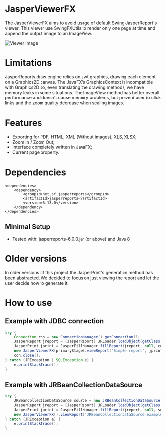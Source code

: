 # JasperViewerFX

The JasperViewerFX aims to avoid usage of default Swing JasperReport's viewer. This viewer use SwingFXUtils to render only one page at time and append the output image to an ImageView.

![Viewer image](view.jpeg)

# Limitations

JasperReports draw engine relies on awt graphics, drawing each element on a Graphics2D canvas. The JavaFX's GraphicsContext is incompatible with Graphics2D so, even translating the drawing methods, we have memory leaks in some situations. The ImageView method has better overall performance and doesn't cause memory problems, but prevent user to click links and the zoom quality decrease when scaling images.

# Features

- Exporting for PDF, HTML, XML (Without images), XLS, XLSX;
- Zoom in / Zoom Out;
- Interface completely written in JavaFX;
- Current page property.

# Dependencies
```
<dependencies>
	<dependency>
		<groupId>net.sf.jasperreports</groupId>
		<artifactId>jasperreports</artifactId>
		<version>6.13.0</version>
	</dependency>
</dependencies>
```

## Minimal Setup

- Tested with: jasperreports-6.0.0.jar (or above) and Java 8

# Older versions

In older versions of this project the JasperPrint's generation method has been abstracted. We decided to focus on just viewing the report and let the user decide how to generate it.

# How to use

## Example with JDBC connection

```java
try {
	Connection con = new ConnectionManager().getConnection();
	JasperReport jreport = (JasperReport) JRLoader.loadObject(getClass().getResource("your_resource_path"));
	JasperPrint jprint = JasperFillManager.fillReport(jreport, null, con);
	new JasperViewerFX(primaryStage).viewReport("Simple report", jprint);
	con.close();
} catch (JRException | SQLException e) {
	e.printStackTrace();
}
```

## Example with JRBeanCollectionDataSource

```java
try {
	JRBeanCollectionDataSource source = new JRBeanCollectionDataSource(collection);
	JasperReport jreport = (JasperReport) JRLoader.loadObject(getClass().getResource("your_resource_path"));
	JasperPrint jprint = JasperFillManager.fillReport(jreport, null, source);
	new JasperViewerFX().viewReport("JRBeanCollectionDataSource example", jprint);
} catch (JRException e) {
	e.printStackTrace();
}
```